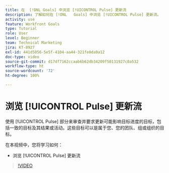 ```yaml
---
title: 在  [!DNL Goals] 中浏览 [!UICONTROL Pulse] 更新流
description: 了解如何在 [!DNL   Goals] 中浏览 [!UICONTROL Pulse] 更新流。
activity: use
feature: Workfront Goals
type: Tutorial
role: User
level: Beginner
team: Technical Marketing
jira: KT-8927
exl-id: 441d5056-5e5f-4104-aa44-321fe0da9a12
doc-type: video
source-git-commit: d17df7162ccaab6b62db34209f50131927c0a532
workflow-type: ht
source-wordcount: '72'
ht-degree: 100%

---
```


# 浏览 [!UICONTROL Pulse] 更新流

使用 [!UICONTROL Pulse] 部分来审查并要求更新可能影响目标进度的目标，包括一致的目标及其结果或活动。这些目标可以是属于您、您的团队、组或组织的目标。

在本视频中，您将学习如何：

* 浏览 [!UICONTROL Pulse] 更新流

>[!VIDEO](https://video.tv.adobe.com/v/3415933/?quality=12&learn=on&enablevpops&captions=chi_hans)
